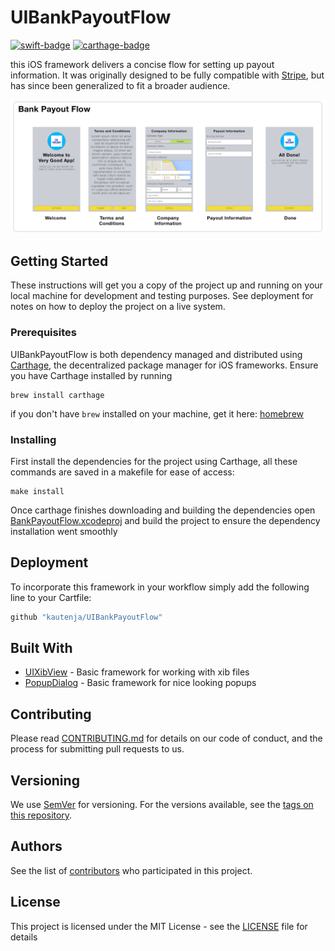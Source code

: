 # UIBankPayoutFlow

[![swift-badge][]][swift-link]
[![carthage-badge][]][carthage-link]

[swift-badge]: https://img.shields.io/badge/swift-3.2-orange.svg
[swift-link]: https://swift.org/
[carthage-badge]: https://img.shields.io/badge/Carthage-compatible-4BC51D.svg?style=flat
[carthage-link]: https://github.com/Carthage/Carthage

this iOS framework delivers a concise flow for setting up payout information. It was originally
designed to be fully compatible with [Stripe][], but has since been generalized to fit a broader
audience.

[Stripe]: https://stripe.com

![Design](./img/design.png)

## Getting Started

These instructions will get you a copy of the project up and running on your 
local machine for development and testing purposes. See deployment for notes on 
how to deploy the project on a live system.

### Prerequisites

UIBankPayoutFlow is both dependency managed and distributed using 
[Carthage][], the decentralized package manager for iOS frameworks. Ensure you 
have Carthage installed by running

```shell
brew install carthage
```

if you don't have `brew` installed on your machine, get it here: [homebrew][]

[Carthage]: https://github.com/Carthage/Carthage
[homebrew]: https://brew.sh

### Installing

First install the dependencies for the project using Carthage, all these 
commands are saved in a makefile for ease of access:

```
make install
```

Once carthage finishes downloading and building the dependencies open 
[BankPayoutFlow.xcodeproj][] and build the project to ensure the 
dependency installation went smoothly

[BankPayoutFlow.xcodeproj]: ./BankPayoutFlow.xcodeproj

## Deployment

To incorporate this framework in your workflow simply add the following line to
your Cartfile:

```ruby
github "kautenja/UIBankPayoutFlow"
```

## Built With

* [UIXibView][] - Basic framework for working with xib files
* [PopupDialog][] - Basic framework for nice looking popups

[UIXibView]: https://github.com/kautenja/UIXibView
[PopupDialog]: https://github.com/orderella/PopupDialog

## Contributing

Please read [CONTRIBUTING.md][] for details on our code of conduct, and the process for submitting pull requests to us.

[CONTRIBUTING.md]: ./CONTRIBUTING.md

## Versioning

We use [SemVer](http://semver.org/) for versioning. For the versions available, 
see the [tags on this repository](https://github.com/kautenja/UIBankPayoutFlow/tags). 

## Authors

See the list of [contributors](https://github.com/kautenja/UIBankPayoutFlow/contributors) who participated in this project.

## License

This project is licensed under the MIT License - see the [LICENSE][] file 
for details

[LICENSE]: ./LICENSE
